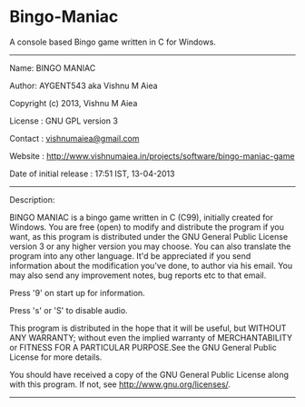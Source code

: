 # Bingo-Maniac

A console based Bingo game written in C for Windows.

---------------------------------------------------------------------------------------------------------------------

Name: BINGO MANIAC

Author: AYGENT543 aka Vishnu M Aiea

Copyright (c) 2013, Vishnu M Aiea

License : GNU GPL version 3

Contact : vishnumaiea@gmail.com

Website : http://www.vishnumaiea.in/projects/software/bingo-maniac-game

Date of initial release : 17:51 IST, 13-04-2013 

----------------------------------------------------------------------------------------------------------------------

Description: 

BINGO MANIAC is a bingo game written in C (C99), initially created for Windows. You are free (open) to modify and distribute the program if you want, as this program is distributed under the GNU General Public License version 3 or any higher version you may choose. You can also translate the program into any other language. It'd be appreciated if you send information about the modification you've done, to author via his email. You may also send any improvement notes, bug reports etc to that email.


Press '9' on start up for information.

Press 's' or 'S' to disable audio.


This program is distributed  in the hope that it will be useful, but WITHOUT ANY WARRANTY; without even the implied warranty of MERCHANTABILITY or FITNESS FOR A PARTICULAR PURPOSE.See the GNU General Public License for more details.

You should have received a copy of the GNU General Public License along with this program. If not, see <http://www.gnu.org/licenses/>.

----------------------------------------------------------------------------------------------------------------------
